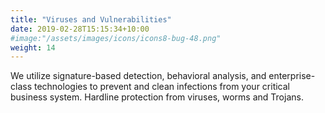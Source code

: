 ```yaml
---
title: "Viruses and Vulnerabilities"
date: 2019-02-28T15:15:34+10:00
#image:"/assets/images/icons/icons8-bug-48.png"
weight: 14
---
```


 We utilize signature-based detection, behavioral analysis, and enterprise-class technologies to prevent and clean infections from your critical business system. Hardline protection from viruses, worms and Trojans.